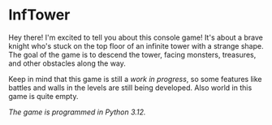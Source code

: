 # InfTower
Hey there! I'm excited to tell you about this console game! It's about a brave knight who's stuck on the top floor of an infinite tower with a strange shape. The goal of the game is to descend the tower, facing monsters, treasures, and other obstacles along the way.

Keep in mind that this game is still a *work in progress*, so some features like battles and walls in the levels are still being developed. Also world in this game is quite empty.

_The game is programmed in Python 3.12._
